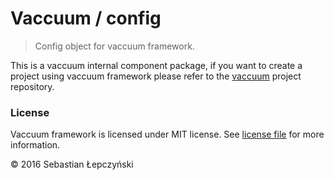 # Vaccuum / config

> Config object for vaccuum framework.

This is a vaccuum internal component package, if you
want to create a project using vaccuum framework please
refer to the [vaccuum](https://github.com/vaccuum/vaccuum)
project repository.

### License

Vaccuum framework is licensed under MIT license.
See [license file](license.md) for more information.

© 2016 Sebastian Łepczyński
